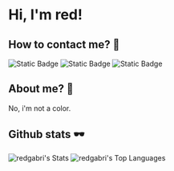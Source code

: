 
# Hi, I'm red!


## How to contact me? 🍃 
![Static Badge](https://img.shields.io/badge/discord-000?style=for-the-badge&logo=discord&link=https%3A%2F%2Fdiscord.com%2Fusers%2F826198698786029598) 
![Static Badge](https://img.shields.io/badge/telegram-000?style=for-the-badge&logo=telegram&link=t.me%2Frvady)
![Static Badge](https://img.shields.io/badge/github-000?style=for-the-badge&logo=github&link=https%3A%2F%2Fgithub.com%2Fredgabri)


## About me? 🎈
No, i'm not a color.


## Github stats 🕶
![redgabri's Stats](https://github-readme-stats.vercel.app/api?username=redgabri&theme=highcontrast&show_icons=true&hide_border=true&count_private=true) ![redgabri's Top Languages](https://github-readme-stats.vercel.app/api/top-langs/?username=redgabri&theme=highcontrast&show_icons=true&hide_border=true&layout=compact)
